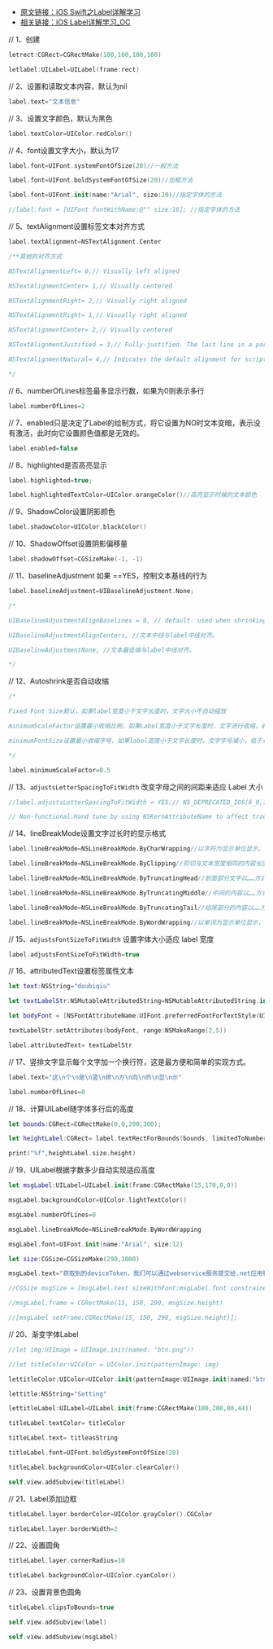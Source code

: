 * [原文链接：iOS Swift之Label详解学习](https://www.jianshu.com/p/c7f5dac44fb5)
* [相关链接：iOS Label详解学习_OC](https://www.jianshu.com/p/b294f385e07b)

// 1、创建

```swift
letrect:CGRect=CGRectMake(100,100,100,100)

letlabel:UILabel=UILabel(frame:rect)
```

// 2、设置和读取文本内容，默认为nil

```swift
label.text="文本信息"
```

// 3、设置文字颜色，默认为黑色

```swift
label.textColor=UIColor.redColor()
```

// 4、font设置文字大小，默认为17

```swift
label.font=UIFont.systemFontOfSize(20)//一般方法

label.font=UIFont.boldSystemFontOfSize(20)//加粗方法

label.font=UIFont.init(name:"Arial", size:20)//指定字体的方法

//label.font = [UIFont fontWithName:@"" size:16]; //指定字体的方法
```

// 5、textAlignment设置标签文本对齐方式

```swift
label.textAlignment=NSTextAlignment.Center

/**其他的对齐方式

NSTextAlignmentLeft= 0,// Visually left aligned

NSTextAlignmentCenter= 1,// Visually centered

NSTextAlignmentRight= 2,// Visually right aligned

NSTextAlignmentRight= 1,// Visually right aligned

NSTextAlignmentCenter= 2,// Visually centered

NSTextAlignmentJustified = 3,// Fully-justified. The last line in a paragraph is natural-aligned.

NSTextAlignmentNatural= 4,// Indicates the default alignment for script

*/
```

// 6、numberOfLines标签最多显示行数，如果为0则表示多行

```swift
label.numberOfLines=2
```

// 7、enabled只是决定了Label的绘制方式，将它设置为NO时文本变暗，表示没有激活，此时向它设置颜色值都是无效的。

```swift
label.enabled=false
```

// 8、highlighted是否高亮显示

```swift
label.highlighted=true;

label.highlightedTextColor=UIColor.orangeColor()//高亮显示时候的文本颜色
```

// 9、ShadowColor设置阴影颜色

```swift
label.shadowColor=UIColor.blackColor()
```

// 10、ShadowOffset设置阴影偏移量

```swift
label.shadowOffset=CGSizeMake(-1, -1)
```

// 11、baselineAdjustment 如果 ==YES，控制文本基线的行为

```swift
label.baselineAdjustment=UIBaselineAdjustment.None;

/*

UIBaselineAdjustmentAlignBaselines = 0, // default. used when shrinking text to position based on the original baseline默认，文本最上端与中线对齐。

UIBaselineAdjustmentAlignCenters, //文本中线与label中线对齐。

UIBaselineAdjustmentNone, //文本最低端与label中线对齐。

*/
```

// 12、Autoshrink是否自动收缩

```swift
/*

Fixed Font Size默认，如果label宽度小于文字长度时，文字大小不自动缩放

minimumScaleFactor设置最小收缩比例，如果Label宽度小于文字长度时，文字进行收缩，收缩超过比例后，停止收缩。

minimumFontSize设置最小收缩字号，如果label宽度小于文字长度时，文字字号减小，低于设定字号以后，不再减小。// 6.0以后不再使用了。

*/

label.minimumScaleFactor=0.5
```

// 13、`adjustsLetterSpacingToFitWidth` 改变字母之间的间距来适应 Label 大小

```swift
//label.adjustsLetterSpacingToFitWidth = YES;// NS_DEPRECATED_IOS(6_0,7_0) __TVOS_PROHIBITED

// Non-functional.Hand tune by using NSKernAttributeName to affect tracking, or consider using the allowsDefaultTighteningForTruncation property.
```

// 14、lineBreakMode设置文字过长时的显示格式

```swift
label.lineBreakMode=NSLineBreakMode.ByCharWrapping//以字符为显示单位显示，后面部分省略不显示

label.lineBreakMode=NSLineBreakMode.ByClipping//剪切与文本宽度相同的内容长度，后半部分被删除。

label.lineBreakMode=NSLineBreakMode.ByTruncatingHead//前面部分文字以……方式省略，显示尾部文字内容。

label.lineBreakMode=NSLineBreakMode.ByTruncatingMiddle//中间的内容以……方式省略，显示头尾的文字内容。

label.lineBreakMode=NSLineBreakMode.ByTruncatingTail//结尾部分的内容以……方式省略，显示头的文字内容。

label.lineBreakMode=NSLineBreakMode.ByWordWrapping//以单词为显示单位显示，后面部分省略不显示。
```

// 15、`adjustsFontSizeToFitWidth` 设置字体大小适应 label 宽度

```swift
label.adjustsFontSizeToFitWidth=true
```

// 16、attributedText设置标签属性文本

```swift
let text:NSString="doubiqiu"

let textLabelStr:NSMutableAttributedString=NSMutableAttributedString.init(string: textasString)

let bodyFont = [NSFontAttributeName:UIFont.preferredFontForTextStyle(UIFontTextStyleBody)]

textLabelStr.setAttributes(bodyFont, range:NSMakeRange(2,5))

label.attributedText= textLabelStr
```

// 17、竖排文字显示每个文字加一个换行符，这是最方便和简单的实现方式。

```swift
label.text="这\n个\n是\n竖\n排\n方\n向\n的\n显\n示"

label.numberOfLines=0
```

// 18、计算UILabel随字体多行后的高度

```swift
let bounds:CGRect=CGRectMake(0,0,200,300);

let heightLabel:CGRect= label.textRectForBounds(bounds, limitedToNumberOfLines:3)//计算20行之后的Label的Frame

print("%f",heightLabel.size.height)
```

// 19、UILabel根据字数多少自动实现适应高度

```swift
let msgLabel:UILabel=UILabel.init(frame:CGRectMake(15,170,0,0))

msgLabel.backgroundColor=UIColor.lightTextColor()

msgLabel.numberOfLines=0

msgLabel.lineBreakMode=NSLineBreakMode.ByWordWrapping

msgLabel.font=UIFont.init(name:"Arial", size:12)

let size:CGSize=CGSizeMake(290,1000)

msgLabel.text="获取到的deviceToken，我们可以通过webservice服务提交给.net应用程序，这里我简单处理，直接打印出来，拷贝到.net应用环境中使用。"

//CGSize msgSize = [msgLabel.text sizeWithFont:msgLabel.font constrainedToSize:size];

//msgLabel.frame = CGRectMake(15, 150, 290, msgSize.height)

//[msgLabel setFrame:CGRectMake(15, 150, 290, msgSize.height)];
```

// 20、渐变字体Label

```swift
//let img:UIImage = UIImage.init(named: "btn.png")!

//let titleColor:UIColor = UIColor.init(patternImage: img)

lettitleColor:UIColor=UIColor.init(patternImage:UIImage.init(named:"btn.png")!)

lettitle:NSString="Setting"

lettitleLabel:UILabel=UILabel.init(frame:CGRectMake(100,200,80,44))

titleLabel.textColor= titleColor

titleLabel.text= titleasString

titleLabel.font=UIFont.boldSystemFontOfSize(20)

titleLabel.backgroundColor=UIColor.clearColor()

self.view.addSubview(titleLabel)
```


// 21、Label添加边框

```swift
titleLabel.layer.borderColor=UIColor.grayColor().CGColor

titleLabel.layer.borderWidth=2
```

// 22、设置圆角

```swift
titleLabel.layer.cornerRadius=10

titleLabel.backgroundColor=UIColor.cyanColor()
```

// 23、设置背景色圆角

```swift
titleLabel.clipsToBounds=true

self.view.addSubview(label)

self.view.addSubview(msgLabel)
```